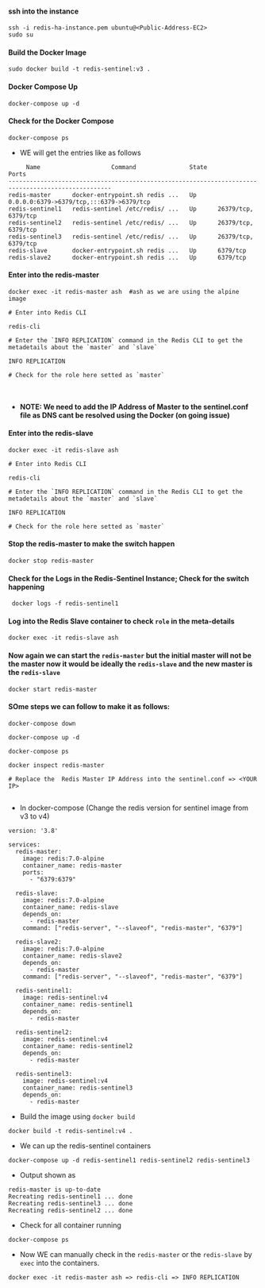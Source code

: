 #### ssh into the instance

```
ssh -i redis-ha-instance.pem ubuntu@<Public-Address-EC2>
sudo su
```

#### Build the Docker Image

```
sudo docker build -t redis-sentinel:v3 .
```

#### Docker Compose Up

```
docker-compose up -d
```

#### Check for the Docker Compose

```
docker-compose ps
```

- WE will get the entries like as follows

```
     Name                    Command               State                    Ports
---------------------------------------------------------------------------------------------------
redis-master      docker-entrypoint.sh redis ...   Up      0.0.0.0:6379->6379/tcp,:::6379->6379/tcp
redis-sentinel1   redis-sentinel /etc/redis/ ...   Up      26379/tcp, 6379/tcp
redis-sentinel2   redis-sentinel /etc/redis/ ...   Up      26379/tcp, 6379/tcp
redis-sentinel3   redis-sentinel /etc/redis/ ...   Up      26379/tcp, 6379/tcp
redis-slave       docker-entrypoint.sh redis ...   Up      6379/tcp
redis-slave2      docker-entrypoint.sh redis ...   Up      6379/tcp
```

#### Enter into the redis-master

```
docker exec -it redis-master ash  #ash as we are using the alpine image

# Enter into Redis CLI

redis-cli

# Enter the `INFO REPLICATION` command in the Redis CLI to get the metadetails about the `master` and `slave`

INFO REPLICATION

# Check for the role here setted as `master`



```

- #### **NOTE:** We need to add the IP Address of Master to the sentinel.conf file as DNS cant be resolved using the Docker (on going issue)

#### Enter into the redis-slave

```
docker exec -it redis-slave ash

# Enter into Redis CLI

redis-cli

# Enter the `INFO REPLICATION` command in the Redis CLI to get the metadetails about the `master` and `slave`

INFO REPLICATION

# Check for the role here setted as `master`
```

#### Stop the redis-master to make the switch happen

```
docker stop redis-master
```

#### Check for the Logs in the Redis-Sentinel Instance; Check for the switch happening

```
 docker logs -f redis-sentinel1
```

#### Log into the Redis Slave container to check `role` in the meta-details

```
docker exec -it redis-slave ash
```

#### Now again we can start the `redis-master` but the initial master will not be the master now it would be ideally the `redis-slave` and the new master is the `redis-slave`

```
docker start redis-master
```

#### SOme steps we can follow to make it as follows:

```
docker-compose down

docker-compose up -d

docker-compose ps

docker inspect redis-master

# Replace the  Redis Master IP Address into the sentinel.conf => <YOUR IP>


```

- In docker-compose (Change the redis version for sentinel image from v3 to v4)

```
version: '3.8'

services:
  redis-master:
    image: redis:7.0-alpine
    container_name: redis-master
    ports:
      - "6379:6379"

  redis-slave:
    image: redis:7.0-alpine
    container_name: redis-slave
    depends_on:
      - redis-master
    command: ["redis-server", "--slaveof", "redis-master", "6379"]

  redis-slave2:
    image: redis:7.0-alpine
    container_name: redis-slave2
    depends_on:
      - redis-master
    command: ["redis-server", "--slaveof", "redis-master", "6379"]

  redis-sentinel1:
    image: redis-sentinel:v4
    container_name: redis-sentinel1
    depends_on:
      - redis-master

  redis-sentinel2:
    image: redis-sentinel:v4
    container_name: redis-sentinel2
    depends_on:
      - redis-master

  redis-sentinel3:
    image: redis-sentinel:v4
    container_name: redis-sentinel3
    depends_on:
      - redis-master
```

- Build the image using `docker build`

```
docker build -t redis-sentinel:v4 .
```

- We can up the redis-sentinel containers

```
docker-compose up -d redis-sentinel1 redis-sentinel2 redis-sentinel3
```

- Output shown as

```
redis-master is up-to-date
Recreating redis-sentinel1 ... done
Recreating redis-sentinel3 ... done
Recreating redis-sentinel2 ... done
```

- Check for all container running

```
docker-compose ps
```

- Now WE can manually check in the `redis-master` or the `redis-slave` by `exec` into the containers.

```
docker exec -it redis-master ash => redis-cli => INFO REPLICATION
```
